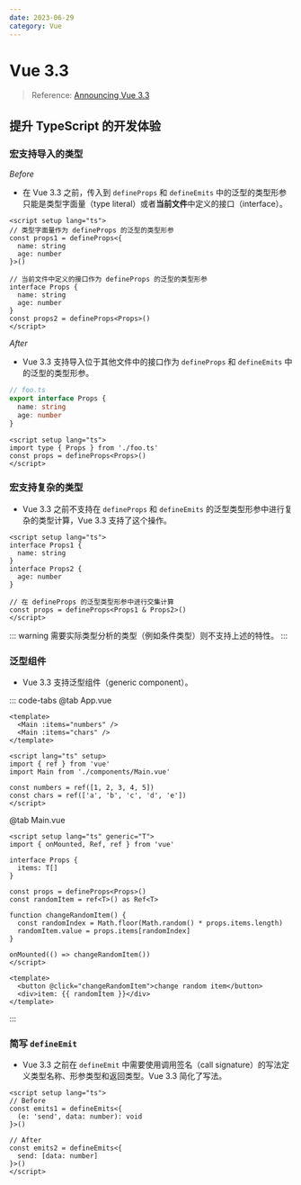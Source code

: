 ```yaml
---
date: 2023-06-29
category: Vue
---
```


# Vue 3.3

> Reference: [Announcing Vue 3.3](https://blog.vuejs.org/posts/vue-3-3)

## 提升 TypeScript 的开发体验

### 宏支持导入的类型

_Before_

- 在 Vue 3.3 之前，传入到 `defineProps` 和 `defineEmits` 中的泛型的类型形参只能是类型字面量（type literal）或者**当前文件**中定义的接口（interface）。

```vue
<script setup lang="ts">
// 类型字面量作为 defineProps 的泛型的类型形参
const props1 = defineProps<{
  name: string
  age: number
}>()

// 当前文件中定义的接口作为 defineProps 的泛型的类型形参
interface Props {
  name: string
  age: number
}
const props2 = defineProps<Props>()
</script>
```

_After_

- Vue 3.3 支持导入位于其他文件中的接口作为 `defineProps` 和 `defineEmits` 中的泛型的类型形参。

```ts
// foo.ts
export interface Props {
  name: string
  age: number
}
```

```vue {2}
<script setup lang="ts">
import type { Props } from './foo.ts'
const props = defineProps<Props>()
</script>
```

### 宏支持复杂的类型

- Vue 3.3 之前不支持在 `defineProps` 和 `defineEmits` 的泛型类型形参中进行复杂的类型计算，Vue 3.3 支持了这个操作。

```vue {10}
<script setup lang="ts">
interface Props1 {
  name: string
}
interface Props2 {
  age: number
}

// 在 defineProps 的泛型类型形参中进行交集计算
const props = defineProps<Props1 & Props2>()
</script>
```

::: warning
需要实际类型分析的类型（例如条件类型）则不支持上述的特性。
:::

### 泛型组件

- Vue 3.3 支持泛型组件（generic component）。

::: code-tabs
@tab App.vue
```vue
<template>
  <Main :items="numbers" />
  <Main :items="chars" />
</template>

<script lang="ts" setup>
import { ref } from 'vue'
import Main from './components/Main.vue'

const numbers = ref([1, 2, 3, 4, 5])
const chars = ref(['a', 'b', 'c', 'd', 'e'])
</script>
```

@tab Main.vue
```vue {1,5,9}
<script setup lang="ts" generic="T">
import { onMounted, Ref, ref } from 'vue'

interface Props {
  items: T[]
}

const props = defineProps<Props>()
const randomItem = ref<T>() as Ref<T>

function changeRandomItem() {
  const randomIndex = Math.floor(Math.random() * props.items.length)
  randomItem.value = props.items[randomIndex]
}

onMounted(() => changeRandomItem())
</script>

<template>
  <button @click="changeRandomItem">change random item</button>
  <div>item: {{ randomItem }}</div>
</template>
```
:::

### 简写 `defineEmit`

- Vue 3.3 之前在 `defineEmit` 中需要使用调用签名（call signature）的写法定义类型名称、形参类型和返回类型。Vue 3.3 简化了写法。

```vue
<script setup lang="ts">
// Before
const emits1 = defineEmits<{
  (e: 'send', data: number): void
}>()

// After
const emits2 = defineEmits<{
  send: [data: number]
}>()
</script>
```
